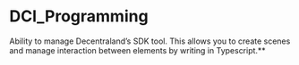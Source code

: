 # DCl_Programming
Ability to manage Decentraland’s SDK tool. This allows you to create scenes and manage interaction between elements by writing in Typescript.**
